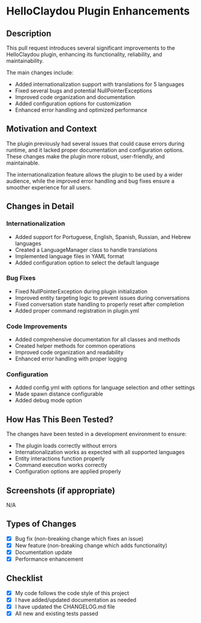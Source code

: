 # HelloClaydou Plugin Enhancements

## Description
This pull request introduces several significant improvements to the HelloClaydou plugin, enhancing its functionality, reliability, and maintainability.

The main changes include:
- Added internationalization support with translations for 5 languages
- Fixed several bugs and potential NullPointerExceptions
- Improved code organization and documentation
- Added configuration options for customization
- Enhanced error handling and optimized performance

## Motivation and Context
The plugin previously had several issues that could cause errors during runtime, and it lacked proper documentation and configuration options. These changes make the plugin more robust, user-friendly, and maintainable.

The internationalization feature allows the plugin to be used by a wider audience, while the improved error handling and bug fixes ensure a smoother experience for all users.

## Changes in Detail

### Internationalization
- Added support for Portuguese, English, Spanish, Russian, and Hebrew languages
- Created a LanguageManager class to handle translations
- Implemented language files in YAML format
- Added configuration option to select the default language

### Bug Fixes
- Fixed NullPointerException during plugin initialization
- Improved entity targeting logic to prevent issues during conversations
- Fixed conversation state handling to properly reset after completion
- Added proper command registration in plugin.yml

### Code Improvements
- Added comprehensive documentation for all classes and methods
- Created helper methods for common operations
- Improved code organization and readability
- Enhanced error handling with proper logging

### Configuration
- Added config.yml with options for language selection and other settings
- Made spawn distance configurable
- Added debug mode option

## How Has This Been Tested?
The changes have been tested in a development environment to ensure:
- The plugin loads correctly without errors
- Internationalization works as expected with all supported languages
- Entity interactions function properly
- Command execution works correctly
- Configuration options are applied properly

## Screenshots (if appropriate)
N/A

## Types of Changes
- [x] Bug fix (non-breaking change which fixes an issue)
- [x] New feature (non-breaking change which adds functionality)
- [x] Documentation update
- [x] Performance enhancement

## Checklist
- [x] My code follows the code style of this project
- [x] I have added/updated documentation as needed
- [x] I have updated the CHANGELOG.md file
- [x] All new and existing tests passed